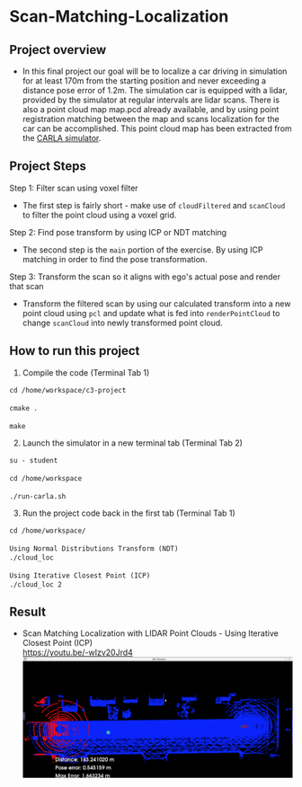 # Scan-Matching-Localization  
## Project overview  
- In this final project our goal will be to localize a car driving in simulation for at least 170m from the starting position and never exceeding a distance pose error of 1.2m. The simulation car is equipped with a lidar, provided by the simulator at regular intervals are lidar scans. There is also a point cloud map map.pcd already available, and by using point registration matching between the map and scans localization for the car can be accomplished. This point cloud map has been extracted from the [CARLA simulator](https://carla.org/).  

## Project Steps

Step 1: Filter scan using voxel filter  
- The first step is fairly short - make use of `cloudFiltered` and `scanCloud` to filter the point cloud using a voxel grid.    

Step 2: Find pose transform by using ICP or NDT matching  
- The second step is the `main` portion of the exercise. By using ICP matching in order to find the pose transformation.  

Step 3: Transform the scan so it aligns with ego's actual pose and render that scan  
- Transform the filtered scan by using our calculated transform into a new point cloud using `pcl` and update what is fed into `renderPointCloud` to change `scanCloud` into newly transformed point cloud.  

## How to run this project
1. Compile the code (Terminal Tab 1)  
```
cd /home/workspace/c3-project

cmake .

make
```
2. Launch the simulator in a new terminal tab (Terminal Tab 2)
```
su - student

cd /home/workspace

./run-carla.sh
```
3. Run the project code back in the first tab (Terminal Tab 1)  
```
cd /home/workspace/

Using Normal Distributions Transform (NDT)
./cloud_loc 

Using Iterative Closest Point (ICP)
./cloud_loc 2
```
## Result
- Scan Matching Localization with LIDAR Point Clouds - Using Iterative Closest Point (ICP)  
https://youtu.be/-wIzv20Jrd4    
[![IMAGE ALT TEXT HERE](./images/ICPTouchDown.png)](https://youtu.be/-wIzv20Jrd4)
